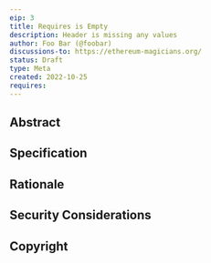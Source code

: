 ```yaml
---
eip: 3
title: Requires is Empty
description: Header is missing any values
author: Foo Bar (@foobar)
discussions-to: https://ethereum-magicians.org/
status: Draft
type: Meta
created: 2022-10-25
requires:
---
```


## Abstract

## Specification

## Rationale

## Security Considerations

## Copyright
